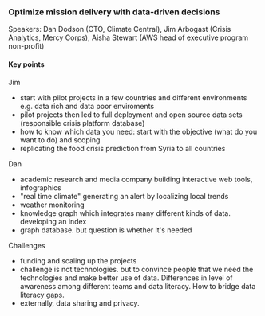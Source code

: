 ### Optimize mission delivery with data-driven decisions
Speakers: Dan Dodson (CTO, Climate Central), Jim Arbogast (Crisis  Analytics, Mercy Corps), Aisha Stewart (AWS head of executive program non-profit)

#### Key points
Jim
- start with pilot projects in a few countries and different environments e.g. data rich and data poor enviroments
- pilot projects then led to full deployment and open source data sets (responsible crisis platform database)
- how to know which data you need: start with the objective (what do you want to do) and scoping
- replicating the food crisis prediction from Syria to all countries

Dan
- academic research and media company building interactive web tools, infographics 
- "real time climate" generating an alert by localizing local trends
- weather monitoring
- knowledge graph which integrates many different kinds of data. developing an index
- graph database. but question is whether it's needed

Challenges 
- funding and scaling up the projects 
- challenge is not technologies. but to convince people that we need the technologies and make better use of data. Differences in level of awareness among different teams and data literacy. How to bridge data literacy gaps. 
- externally, data sharing and privacy. 

